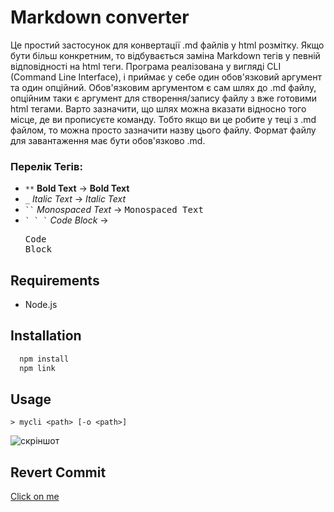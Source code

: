 # Markdown converter
Це простий застосунок для конвертації .md файлів у html розмітку. Якщо бути більш конкретним, то відбувається заміна Markdown тегів у певній відповідності на html теги. Програма реалізована у вигляді CLI (Command Line Interface), і приймає у себе один обов'язковий аргумент та один опційний. Обов'язковим аргументом є сам шлях до .md файлу, опційним таки є аргумент для створення/запису файлу з вже готовими html тегами. Варто зазначити, що шлях можна вказати відносно того місце, де ви прописуєте команду. Тобто якщо ви це робите у теці з .md файлом, то можна просто зазначити назву цього файлу. Формат файлу для завантаження має бути обов'язково .md.

### Перелік Тегів:
 - ```**``` **Bold Text** -> <b>Bold Text</b>
 - ```_``` *Italic Text* -> <i>Italic Text</i>
 - ``` `` ``` *Monospaced Text* -> <tt>Monospaced Text</tt>
 - ``` ` ` ` ``` *Code Block* -> <pre>Code Block</pre>


## Requirements
 - Node.js

## Installation
```cmd
  npm install
  npm link
```
## Usage
```
> mycli <path> [-o <path>]
```
![скріншот](https://github.com/Patriot0911/mpz_lab1/assets/75264092/8ab0674d-beb6-4947-a163-23dfa2c73e51)

## Revert Commit
[Click on me](https://github.com/Patriot0911/mpz_lab1/commit/45df685f8689a4edfa47c26d5ca66625a47d6b60)

